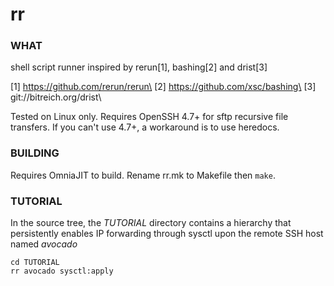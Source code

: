 # rr

### WHAT

shell script runner inspired by rerun[1], bashing[2] and drist[3]

[1] https://github.com/rerun/rerun\
[2] https://github.com/xsc/bashing\
[3] git://bitreich.org/drist\

Tested on Linux only.
Requires OpenSSH 4.7+ for sftp recursive file transfers. If you can't use 4.7+, a workaround is to use heredocs.

### BUILDING

Requires OmniaJIT to build. Rename rr.mk to Makefile then `make`.


### TUTORIAL

In the source tree, the *TUTORIAL* directory contains a hierarchy that persistently enables IP forwarding through sysctl upon the remote SSH host named *avocado*

    cd TUTORIAL
    rr avocado sysctl:apply

